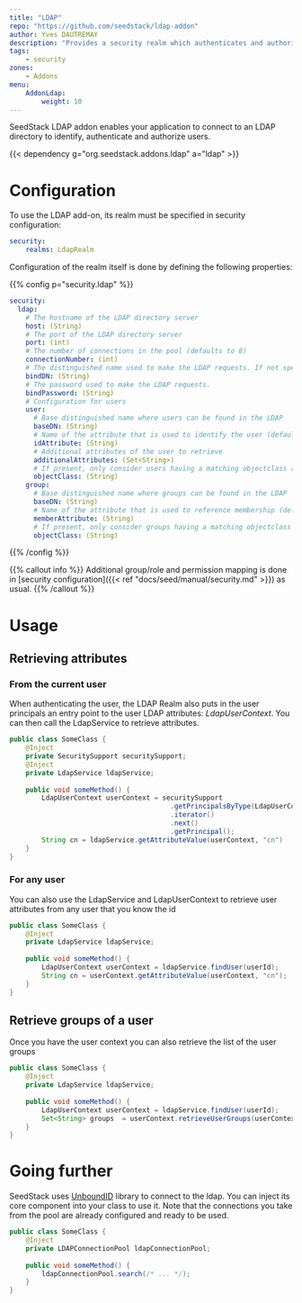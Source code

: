 ```yaml
---
title: "LDAP"
repo: "https://github.com/seedstack/ldap-addon"
author: Yves DAUTREMAY
description: "Provides a security realm which authenticates and authorizes subjects with an LDAP directory."
tags:
    - security
zones:
    - Addons
menu:
    AddonLdap:
        weight: 10
---
```


SeedStack LDAP addon enables your application to connect to an LDAP directory to identify, authenticate and authorize 
users. <!--more-->

{{< dependency g="org.seedstack.addons.ldap" a="ldap" >}}

# Configuration

To use the LDAP add-on, its realm must be specified in security configuration:

```yaml
security:
    realms: LdapRealm
```

Configuration of the realm itself is done by defining the following properties:

{{% config p="security.ldap" %}}
```yaml
security:
  ldap:
    # The hostname of the LDAP directory server
    host: (String)
    # The port of the LDAP directory server
    port: (int)
    # The number of connections in the pool (defaults to 8)
    connectionNumber: (int)
    # The distinguished name used to make the LDAP requests. If not specified, request will be anonymous
    bindDN: (String)
    # The password used to make the LDAP requests.  
    bindPassword: (String)
    # Configuration for users
    user:
      # Base distinguished name where users can be found in the LDAP
      baseDN: (String)
      # Name of the attribute that is used to identify the user (defaults to 'uid') 
      idAttribute: (String)
      # Additional attributes of the user to retrieve
      additionalAttributes: (Set<String>)
      # If present, only consider users having a matching objectclass attribute
      objectClass: (String)
    group:
      # Base distinguished name where groups can be found in the LDAP
      baseDN: (String)
      # Name of the attribute that is used to reference membership (defaults to 'member') 
      memberAttribute: (String)
      # If present, only consider groups having a matching objectclass attribute
      objectClass: (String)
```
{{% /config %}}

{{% callout info %}}
Additional group/role and permission mapping is done in [security configuration]({{< ref "docs/seed/manual/security.md" >}}) 
as usual.
{{% /callout %}}

# Usage

## Retrieving attributes

### From the current user

When authenticating the user, the LDAP Realm also puts in the user principals an entry point to the user LDAP attributes: _LdapUserContext_. You can then call the LdapService to retrieve attributes.

```java
public class SomeClass {
    @Inject
    private SecuritySupport securitySupport;
    @Inject
    private LdapService ldapService;
    
    public void someMethod() {
        LdapUserContext userContext = securitySupport
                                        .getPrincipalsByType(LdapUserContext.class)
                                        .iterator()
                                        .next()
                                        .getPrincipal();
        String cn = ldapService.getAttributeValue(userContext, "cn")
    }
}
```

### For any user

You can also use the LdapService and LdapUserContext to retrieve user attributes from any user that you know the id

```java
public class SomeClass {
    @Inject
    private LdapService ldapService;
    
    public void someMethod() {
        LdapUserContext userContext = ldapService.findUser(userId);
        String cn = userContext.getAttributeValue(userContext, "cn");
    }
}
```

## Retrieve groups of a user

Once you have the user context you can also retrieve the list of the user groups

```java
public class SomeClass {
    @Inject
    private LdapService ldapService;
    
    public void someMethod() {
        LdapUserContext userContext = ldapService.findUser(userId);
        Set<String> groups  = userContext.retrieveUserGroups(userContext);
    }
}
```

# Going further

SeedStack uses [UnboundID](https://www.unboundid.com/) library to connect to the ldap. You can inject its core component into 
your class to use it. Note that the connections you take from the pool are already configured and ready to be used.

```java
public class SomeClass {
    @Inject
    private LDAPConnectionPool ldapConnectionPool;
    
    public void someMethod() {
        ldapConnectionPool.search(/* ... */);
    }
}
```
